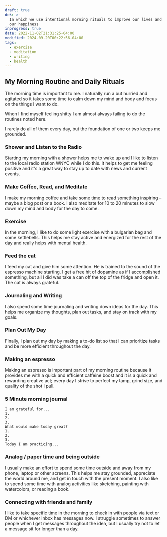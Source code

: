 ```yaml
---
draft: true
dek: >-
  In which we use intentional morning rituals to improve our lives and increase
  our happiness
inprogress: true
date: 2022-11-02T21:31:25-04:00
modified: 2024-09-20T00:22:56-04:00
tags:
  - exercise
  - meditation
  - writing
  - health
---
```


## My Morning Routine and Daily Rituals

The morning time is important to me. I naturally run a but hurried and agitated so it takes some time to calm down my mind and body and focus on the things I want to do.

When I find myself feeling shitty I am almost always failing to do the routines noted here.

I rarely do all of them every day, but the foundation of one or two keeps me grounded.

### Shower and Listen to the Radio

Starting my morning with a shower helps me to wake up and I like to listen to the local radio station WNYC while I do this. It helps to get me feeling positive and it's a great way to stay up to date with news and current events.

### Make Coffee, Read, and Meditate

I make my morning coffee and take some time to read something inspiring – maybe a blog post or a book. I also meditate for 10 to 20 minutes to slow down my mind and body for the day to come.

### Exercise

In the morning, I like to do some light exercise with a bulgarian bag and some kettlebells. This helps me stay active and energized for the rest of the day and really helps with mental health.

### Feed the cat

I feed my cat and give him some attention. He is trained to the sound of the espresso machine starting. I get a free hit of dopamine as if I accomplished something, but all I did was take a can off the top of the fridge and open it. The cat is always grateful.

### Journaling and Writing

I also spend some time journaling and writing down ideas for the day. This helps me organize my thoughts, plan out tasks, and stay on track with my goals.

### Plan Out My Day

Finally, I plan out my day by making a to-do list so that I can prioritize tasks and be more efficient throughout the day.

### Making an espresso

Making an espresso is important part of my morning routine because it provides me with a quick and efficient caffeine boost and it is a quick and rewarding creative act; every day I strive to perfect my tamp, grind size, and quality of the shot I pull.

### 5 Minute morning journal

	I am grateful for...
	1. 
	2. 
	3. 
	What would make today great?
	1. 
	2. 
	3. 
	Today I am practicing...

### Analog / paper time and being outside

I usually make an effort to spend some time outside and away from my phone, laptop or other screens. This helps me stay grounded, appreciate the world around me, and get in touch with the present moment. I also like to spend some time with analog activities like sketching, painting with watercolors, or reading a book.

### Connecting with friends and family

I like to take specific time in the morning to check in with people via text or DM or whichever inbox has messages now. I struggle sometimes to answer people when I get messages throughout the idea, but I usually try not to let a message sit for longer than a day.
